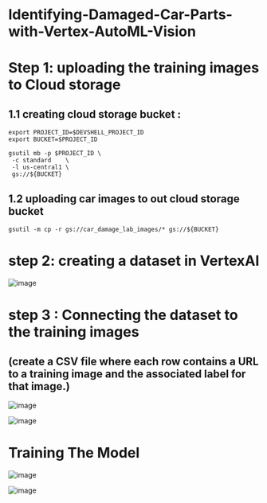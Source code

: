 # Identifying-Damaged-Car-Parts-with-Vertex-AutoML-Vision



# Step 1: uploading the training images to Cloud storage 

## 1.1 creating cloud storage bucket : 

```
export PROJECT_ID=$DEVSHELL_PROJECT_ID
export BUCKET=$PROJECT_ID
```

```
gsutil mb -p $PROJECT_ID \
 -c standard    \
 -l us-central1 \
 gs://${BUCKET}
```

## 1.2 uploading car images to out cloud storage bucket 

```
gsutil -m cp -r gs://car_damage_lab_images/* gs://${BUCKET}
```

# step 2: creating a dataset in VertexAI 


![image](https://github.com/user-attachments/assets/ff1db7de-5504-4dd0-8b2b-6ecfe4022bb2)



# step 3 : Connecting the dataset to the training images 

## (create a CSV file where each row contains a URL to a training image and the associated label for that image.)

![image](https://github.com/user-attachments/assets/07deb8f2-0292-4dc1-863d-22c715246fe4)


![image](https://github.com/user-attachments/assets/e0c37b24-00d2-47d6-acd6-8381ca97b32b)


# Training The Model

![image](https://github.com/user-attachments/assets/0112d493-4586-4a82-859d-861246e105de)


![image](https://github.com/user-attachments/assets/d12050ce-f91b-4954-982b-c5972c802a87)


